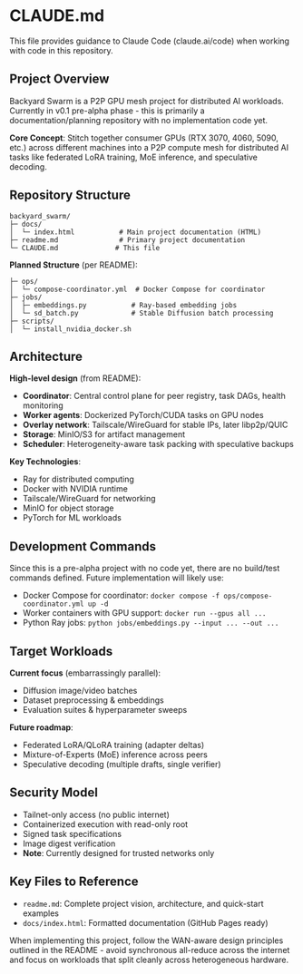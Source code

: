 # CLAUDE.md

This file provides guidance to Claude Code (claude.ai/code) when working with code in this repository.

## Project Overview

Backyard Swarm is a P2P GPU mesh project for distributed AI workloads. Currently in v0.1 pre-alpha phase - this is primarily a documentation/planning repository with no implementation code yet.

**Core Concept**: Stitch together consumer GPUs (RTX 3070, 4060, 5090, etc.) across different machines into a P2P compute mesh for distributed AI tasks like federated LoRA training, MoE inference, and speculative decoding.

## Repository Structure

```
backyard_swarm/
├─ docs/
│  └─ index.html           # Main project documentation (HTML)
├─ readme.md               # Primary project documentation
└─ CLAUDE.md              # This file
```

**Planned Structure** (per README):
```
├─ ops/
│  └─ compose-coordinator.yml  # Docker Compose for coordinator
├─ jobs/
│  ├─ embeddings.py           # Ray-based embedding jobs
│  └─ sd_batch.py             # Stable Diffusion batch processing
├─ scripts/
│  └─ install_nvidia_docker.sh
```

## Architecture

**High-level design** (from README):
- **Coordinator**: Central control plane for peer registry, task DAGs, health monitoring
- **Worker agents**: Dockerized PyTorch/CUDA tasks on GPU nodes
- **Overlay network**: Tailscale/WireGuard for stable IPs, later libp2p/QUIC
- **Storage**: MinIO/S3 for artifact management
- **Scheduler**: Heterogeneity-aware task packing with speculative backups

**Key Technologies**:
- Ray for distributed computing
- Docker with NVIDIA runtime
- Tailscale/WireGuard for networking
- MinIO for object storage
- PyTorch for ML workloads

## Development Commands

Since this is a pre-alpha project with no code yet, there are no build/test commands defined. Future implementation will likely use:

- Docker Compose for coordinator: `docker compose -f ops/compose-coordinator.yml up -d`
- Worker containers with GPU support: `docker run --gpus all ...`
- Python Ray jobs: `python jobs/embeddings.py --input ... --out ...`

## Target Workloads

**Current focus** (embarrassingly parallel):
- Diffusion image/video batches
- Dataset preprocessing & embeddings
- Evaluation suites & hyperparameter sweeps

**Future roadmap**:
- Federated LoRA/QLoRA training (adapter deltas)
- Mixture-of-Experts (MoE) inference across peers
- Speculative decoding (multiple drafts, single verifier)

## Security Model

- Tailnet-only access (no public internet)
- Containerized execution with read-only root
- Signed task specifications
- Image digest verification
- **Note**: Currently designed for trusted networks only

## Key Files to Reference

- `readme.md`: Complete project vision, architecture, and quick-start examples
- `docs/index.html`: Formatted documentation (GitHub Pages ready)

When implementing this project, follow the WAN-aware design principles outlined in the README - avoid synchronous all-reduce across the internet and focus on workloads that split cleanly across heterogeneous hardware.
